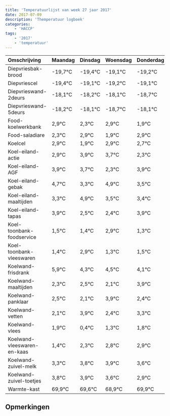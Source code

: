 ```yaml
---
title: 'Temperatuurlijst van week 27 jaar 2017'
date: 2017-07-09
description: 'Themperatuur logboek'
categories:
    - 'HACCP'
tags:
    - '2017'
    - 'temperatuur'
---
```

|Omschrijving|Maandag|Dinsdag|Woensdag|Donderdag|Vrijdag|Zaterdag|Zondag|
|:---|:---|:---|:---|:---|:---|:---|:---|
|Diepvriesbak-brood|-19,7°C|-19,4°C|-19,1°C|-19,2°C|-19,1°C|-19,7°C|-19,1°C|
|Diepvriescel|-19,4°C|-19,1°C|-19,2°C|-19,1°C|-19,7°C|-19,1°C|-20,1°C|
|Diepvrieswand-2deurs|-18,1°C|-18,2°C|-18,1°C|-18,7°C|-18,1°C|-19,1°C|-18,1°C|
|Diepvrieswand-5deurs|-18,2°C|-18,1°C|-18,7°C|-18,1°C|-19,1°C|-18,1°C|-18,3°C|
|Food-koelwerkbank|2,9°C|2,3°C|2,9°C|1,9°C|2,9°C|2,7°C|1,3°C|
|Food-saladiare|2,3°C|2,9°C|1,9°C|2,9°C|2,7°C|1,3°C|2,9°C|
|Koelcel|2,9°C|1,9°C|2,9°C|2,7°C|1,3°C|2,9°C|1,5°C|
|Koel-eiland-actie|2,9°C|3,9°C|3,7°C|2,3°C|3,9°C|2,5°C|2,4°C|
|Koel-eiland-AGF|3,9°C|3,7°C|2,3°C|3,9°C|2,5°C|2,4°C|3,9°C|
|Koel-eiland-gebak|4,7°C|3,3°C|4,9°C|3,5°C|3,4°C|4,9°C|3,3°C|
|Koel-eiland-maaltijden|3,3°C|4,9°C|3,5°C|3,4°C|4,9°C|3,3°C|3,5°C|
|Koel-eiland-tapas|3,9°C|2,5°C|2,4°C|3,9°C|2,3°C|2,5°C|2,1°C|
|Koel-toonbank-foodservice|1,5°C|1,4°C|2,9°C|1,3°C|1,5°C|1,1°C|2,9°C|
|Koel-toonbank-vleeswaren|1,4°C|2,9°C|1,3°C|1,5°C|1,1°C|2,9°C|1,4°C|
|Koelwand-frisdrank|5,9°C|4,3°C|4,5°C|4,1°C|5,9°C|4,4°C|5,3°C|
|Koelwand-maaltijden|2,3°C|2,5°C|2,1°C|3,9°C|2,4°C|3,3°C|3,8°C|
|Koelwand-panklaar|2,5°C|2,1°C|3,9°C|2,4°C|3,3°C|3,8°C|3,9°C|
|Koelwand-vetten|2,1°C|3,9°C|2,4°C|3,3°C|3,8°C|3,9°C|3,6°C|
|Koelwand-vlees|1,9°C|0,4°C|1,3°C|1,8°C|1,9°C|1,6°C|0,9°C|
|Koelwand-vleeswaren-en-kaas|1,4°C|2,3°C|2,8°C|2,9°C|2,6°C|1,9°C|2,9°C|
|Koelwand-zuivel-melk|3,3°C|3,8°C|3,9°C|3,6°C|2,9°C|3,9°C|3,9°C|
|Koelwand-zuivel-toetjes|3,8°C|3,9°C|3,6°C|2,9°C|3,9°C|3,9°C|2,1°C|
|Warmte-kast|69,9°C|69,6°C|68,9°C|69,9°C|69,9°C|68,1°C|69,7°C|

## Opmerkingen


